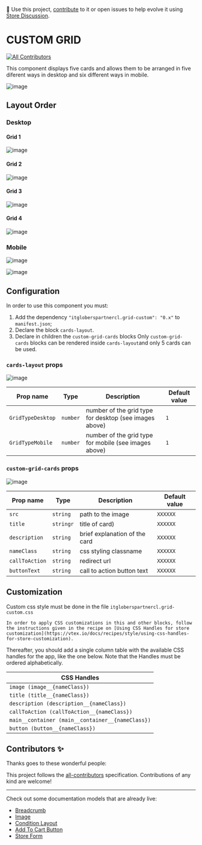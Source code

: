 📢 Use this project, [contribute](https://github.com/{OrganizationName}/{AppName}) to it or open issues to help evolve it using [Store Discussion](https://github.com/vtex-apps/store-discussion).

# CUSTOM GRID

<!-- DOCS-IGNORE:start -->
<!-- ALL-CONTRIBUTORS-BADGE:START - Do not remove or modify this section -->
[![All Contributors](https://img.shields.io/badge/all_contributors-0-orange.svg?style=flat-square)](#contributors-)
<!-- ALL-CONTRIBUTORS-BADGE:END -->
<!-- DOCS-IGNORE:end -->

This component displays five cards and allows them to be arranged in five diferent ways in desktop and six different ways in mobile. 

![image](https://user-images.githubusercontent.com/62782975/174902578-ba840f38-0bab-42df-a9b1-ec3ae909c54b.png)



## Layout Order
### Desktop
#### Grid 1

![image](https://user-images.githubusercontent.com/62782975/174391271-29f30902-8532-4f77-91ba-5295450d5472.png)

#### Grid 2

![image](https://user-images.githubusercontent.com/62782975/174391494-bc8667f8-bd34-4062-8a10-99a0e0550754.png)

#### Grid 3

![image](https://user-images.githubusercontent.com/62782975/174391545-aef5d970-74eb-4bcf-b2b2-256ced49a3ba.png)

#### Grid 4

![image](https://user-images.githubusercontent.com/62782975/174391602-a3cd5836-09bc-4d42-82cb-6ba82549ad12.png)

### Mobile

![image](https://user-images.githubusercontent.com/62782975/174391721-9deb561d-d3e9-4650-b149-f7026d392014.png)

![image](https://user-images.githubusercontent.com/62782975/174391750-179e2292-539c-4200-b99d-3b3ea6864927.png)






## Configuration 

In order to use this component you must:

1. Add the dependency `"itgloberspartnercl.grid-custom": "0.x"` to `manifest.json`;
2. Declare the block `cards-layout`.
3. Declare in children the `custom-grid-cards` blocks
Only `custom-grid-cards` blocks  can be rendered inside  `cards-layout`and only 5 cards can be used.



### `cards-layout` props

![image](https://user-images.githubusercontent.com/62782975/174901494-041327a5-09a0-43bc-bf3d-3594dd7e64de.png)


| Prop name    | Type            | Description    | Default value                                                                                                                               |
| ------------ | --------------- | --------------------------------------------------------------------------------------------------------------------------------------------- | ---------- | 
| `GridTypeDesktop`      | `number`       | number of the grid type for desktop (see images above)     | `1`        |
| `GridTypeMobile`      | `number`       | number of the grid type for mobile (see images above)     | `1`        |


### `custom-grid-cards` props

![image](https://user-images.githubusercontent.com/62782975/174901553-a0ac649e-aec2-436e-be54-fdd44d0f995b.png)


| Prop name    | Type            | Description    | Default value                                                                                                                               |
| ------------ | --------------- | --------------------------------------------------------------------------------------------------------------------------------------------- | ---------- | 
| `src`      | `string`       | path to the image         | `XXXXXX`        |
| `title`      | `stringr`       | title of card)     | `XXXXXX`        |
| `description`      | `string`       | brief explanation of the card   | `XXXXXX`        |
| `nameClass`      | `string`       |     css styling classname | `XXXXXX`        |
| `callToAction`      | `string`       | redirect url    | `XXXXXX`        |
| `buttonText`      | `string`       | call to action button text  | `XXXXXX`        |


## Customization

Custom css style must be done in the file `itgloberspartnercl.grid-custom.css`

`In order to apply CSS customizations in this and other blocks, follow the instructions given in the recipe on [Using CSS Handles for store customization](https://vtex.io/docs/recipes/style/using-css-handles-for-store-customization).`

Thereafter, you should add a single column table with the available CSS handles for the app, like the one below. Note that the Handles must be ordered alphabetically.

| CSS Handles |
| ----------- | 
| `image (image__{nameClass})` | 
| `title (title__{nameClass})` | 
| `description (description__{nameClass})` | 
| `callToAction (callToAction__{nameClass})` | 
| `main__container (main__container__{nameClass})` |
| `button (button__{nameClass})` |



<!-- DOCS-IGNORE:start -->

## Contributors ✨

Thanks goes to these wonderful people:

<!-- ALL-CONTRIBUTORS-LIST:START - Do not remove or modify this section -->
<!-- prettier-ignore-start -->
<!-- markdownlint-disable -->
<!-- markdownlint-enable -->
<!-- prettier-ignore-end -->
<!-- ALL-CONTRIBUTORS-LIST:END -->

This project follows the [all-contributors](https://github.com/all-contributors/all-contributors) specification. Contributions of any kind are welcome!

<!-- DOCS-IGNORE:end -->

---- 

Check out some documentation models that are already live: 
- [Breadcrumb](https://github.com/vtex-apps/breadcrumb)
- [Image](https://vtex.io/docs/components/general/vtex.store-components/image)
- [Condition Layout](https://vtex.io/docs/components/all/vtex.condition-layout@1.1.6/)
- [Add To Cart Button](https://vtex.io/docs/components/content-blocks/vtex.add-to-cart-button@0.9.0/)
- [Store Form](https://vtex.io/docs/components/all/vtex.store-form@0.3.4/)
